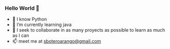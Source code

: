 ### Hello World 👋

<!--
**sboteroarango/sboteroarango** is a ✨ _special_ ✨ repository because its `README.md` (this file) appears on your GitHub profile.

Here are some ideas to get you started:
-->
- 📓 I know Python 
- 🔭 I’m currently learning java
- 👯 I seek to collaborate in as many proyects as possible to learn as much as I can
- 📫 meet me at sboteroarango@gmail.com


